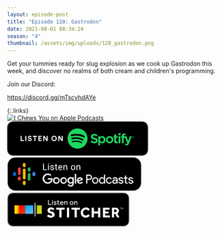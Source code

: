 ```yaml
---
layout: episode-post
title: "Episode 120: Gastrodon"
date: 2021-08-01 08:34:24
season: "4"
thumbnail: /assets/img/uploads/120_gastrodon.png
---
```

Get your tummies ready for slug explosion as we cook up Gastrodon this week, and discover no realms of both cream and children's programming.

Join our Discord:

<https://discord.gg/mTscvhdAYe>

{:.links}  
[![I Chews You on Apple Podcasts](https://linkmaker.itunes.apple.com/en-us/badge-lrg.svg?releaseDate=2019-04-16T00:00:00Z&kind=podcast&bubble=podcasts)](https://podcasts.apple.com/us/podcast/120-gastrodon/id1455409177?i=1000533865111)  [![I Chews You on Spotify](/assets/img/uploads/spotify-badge-button.svg)](https://open.spotify.com/episode/7LrTZMpabQDxROMTegIFeD?si=RtLx1ro4S5K00wEYgxCp_A&dl_branch=1)  [![I Chews You on Google Podcasts](/assets/img/uploads/google-podcasts-badge-button.svg)](https://podcasts.google.com/feed/aHR0cHM6Ly9pY2hld3N5b3UubGlic3luLmNvbS9yc3M/episode/ZTg4ODdlZjctMDM3Yy00ZjBmLWFhYjgtODRjNTU2ZDgxOWJj?sa=X&ved=0CAUQkfYCahcKEwjoztiXlu3yAhUAAAAAHQAAAAAQAQ)  [![I Chews You on Stitcher](/assets/img/uploads/stitcher-badge-button.svg)](https://www.stitcher.com/s?eid=86464342)